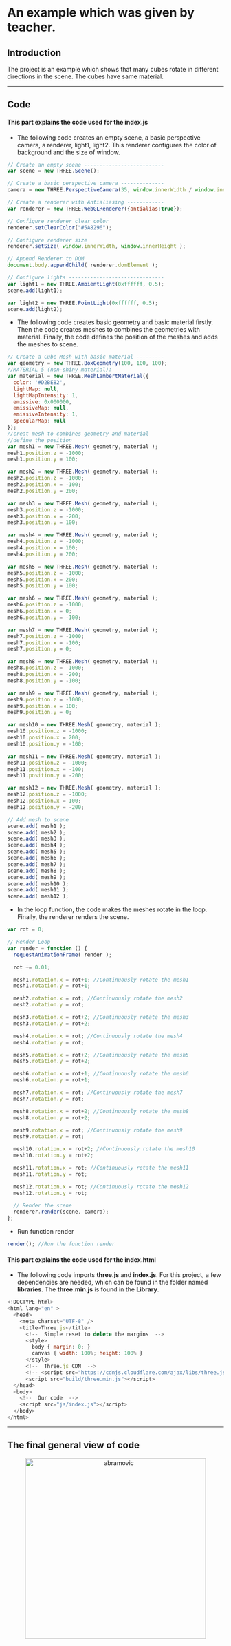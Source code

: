 # An example which was given by teacher.

## Introduction

The project is an example which shows that many cubes rotate in different directions in the scene. The cubes have same material.

---

## Code

#### This part explains the code used for the **index.js**

* The following code creates an empty scene, a basic perspective camera, a renderer, light1, light2. This renderer configures the color of background and the size of window.

```JavaScript
// Create an empty scene --------------------------
var scene = new THREE.Scene();

// Create a basic perspective camera --------------
camera = new THREE.PerspectiveCamera(35, window.innerWidth / window.innerHeight, 300, 10000 );

// Create a renderer with Antialiasing ------------
var renderer = new THREE.WebGLRenderer({antialias:true});

// Configure renderer clear color
renderer.setClearColor("#5A8296");

// Configure renderer size
renderer.setSize( window.innerWidth, window.innerHeight );

// Append Renderer to DOM
document.body.appendChild( renderer.domElement );

// Configure lights -------------------------------
var light1 = new THREE.AmbientLight(0xffffff, 0.5);
scene.add(light1);

var light2 = new THREE.PointLight(0xffffff, 0.5);
scene.add(light2);

```

* The following code creates basic geometry and basic material firstly. Then the code creates meshes to combines the geometries with material. Finally, the code defines the position of the meshes and adds the meshes to scene.

```JavaScript
// Create a Cube Mesh with basic material ---------
var geometry = new THREE.BoxGeometry(100, 100, 100);
//MATERIAL 5 (non-shiny material):
var material = new THREE.MeshLambertMaterial({
  color: '#D2BE82',
  lightMap: null,
  lightMapIntensity: 1,
  emissive: 0x000000,
  emissiveMap: null,
  emissiveIntensity: 1,
  specularMap: null
});
//creat mesh to combines geometry and material
//define the position
var mesh1 = new THREE.Mesh( geometry, material );
mesh1.position.z = -1000;
mesh1.position.y = 100;

var mesh2 = new THREE.Mesh( geometry, material );
mesh2.position.z = -1000;
mesh2.position.x = -100;
mesh2.position.y = 200;

var mesh3 = new THREE.Mesh( geometry, material );
mesh3.position.z = -1000;
mesh3.position.x = -200;
mesh3.position.y = 100;

var mesh4 = new THREE.Mesh( geometry, material );
mesh4.position.z = -1000;
mesh4.position.x = 100;
mesh4.position.y = 200;

var mesh5 = new THREE.Mesh( geometry, material );
mesh5.position.z = -1000;
mesh5.position.x = 200;
mesh5.position.y = 100;

var mesh6 = new THREE.Mesh( geometry, material );
mesh6.position.z = -1000;
mesh6.position.x = 0;
mesh6.position.y = -100;

var mesh7 = new THREE.Mesh( geometry, material );
mesh7.position.z = -1000;
mesh7.position.x = -100;
mesh7.position.y = 0;

var mesh8 = new THREE.Mesh( geometry, material );
mesh8.position.z = -1000;
mesh8.position.x = -200;
mesh8.position.y = -100;

var mesh9 = new THREE.Mesh( geometry, material );
mesh9.position.z = -1000;
mesh9.position.x = 100;
mesh9.position.y = 0;

var mesh10 = new THREE.Mesh( geometry, material );
mesh10.position.z = -1000;
mesh10.position.x = 200;
mesh10.position.y = -100;

var mesh11 = new THREE.Mesh( geometry, material );
mesh11.position.z = -1000;
mesh11.position.x = -100;
mesh11.position.y = -200;

var mesh12 = new THREE.Mesh( geometry, material );
mesh12.position.z = -1000;
mesh12.position.x = 100;
mesh12.position.y = -200;

// Add mesh to scene
scene.add( mesh1 );
scene.add( mesh2 );
scene.add( mesh3 );
scene.add( mesh4 );
scene.add( mesh5 );
scene.add( mesh6 );
scene.add( mesh7 );
scene.add( mesh8 );
scene.add( mesh9 );
scene.add( mesh10 );
scene.add( mesh11 );
scene.add( mesh12 );
```

* In the loop function, the code makes the meshes rotate in the loop. Finally, the renderer renders the scene.

```JavaScript
var rot = 0;

// Render Loop
var render = function () {
  requestAnimationFrame( render );

  rot += 0.01;

  mesh1.rotation.x = rot+1; //Continuously rotate the mesh1
  mesh1.rotation.y = rot+1;

  mesh2.rotation.x = rot; //Continuously rotate the mesh2
  mesh2.rotation.y = rot;

  mesh3.rotation.x = rot+2; //Continuously rotate the mesh3
  mesh3.rotation.y = rot+2;

  mesh4.rotation.x = rot; //Continuously rotate the mesh4
  mesh4.rotation.y = rot;

  mesh5.rotation.x = rot+2; //Continuously rotate the mesh5
  mesh5.rotation.y = rot+2;

  mesh6.rotation.x = rot+1; //Continuously rotate the mesh6
  mesh6.rotation.y = rot+1;

  mesh7.rotation.x = rot; //Continuously rotate the mesh7
  mesh7.rotation.y = rot;

  mesh8.rotation.x = rot+2; //Continuously rotate the mesh8
  mesh8.rotation.y = rot+2;

  mesh9.rotation.x = rot; //Continuously rotate the mesh9
  mesh9.rotation.y = rot;

  mesh10.rotation.x = rot+2; //Continuously rotate the mesh10
  mesh10.rotation.y = rot+2;

  mesh11.rotation.x = rot; //Continuously rotate the mesh11
  mesh11.rotation.y = rot;

  mesh12.rotation.x = rot; //Continuously rotate the mesh12
  mesh12.rotation.y = rot;

  // Render the scene
  renderer.render(scene, camera);
};


```

* Run function render

```JavaScript
render(); //Run the function render
```

#### This part explains the code used for the **index.html**

* The following code imports **three.js** and **index.js**. For this project, a few dependencies are needed, which can be found in the folder named **libraries**. The **three.min.js** is found in the **Library**.

```JavaScript
<!DOCTYPE html>
<html lang="en" >
  <head>
    <meta charset="UTF-8" />
    <title>Three.js</title>
      <!--  Simple reset to delete the margins  -->
      <style>
        body { margin: 0; }
        canvas { width: 100%; height: 100% }
      </style>
      <!--  Three.js CDN  -->
      <!-- <script src="https://cdnjs.cloudflare.com/ajax/libs/three.js/96/three.min.js"></script>-->
      <script src="build/three.min.js"></script>
  </head>
  <body>
    <!--  Our code  -->
    <script src="js/index.js"></script>
  </body>
</html>
  ```

---

## The final general view of code
<p align="center">
<img alt="abramovic" src="assets/homework.jpg" width="420" />
</p>

